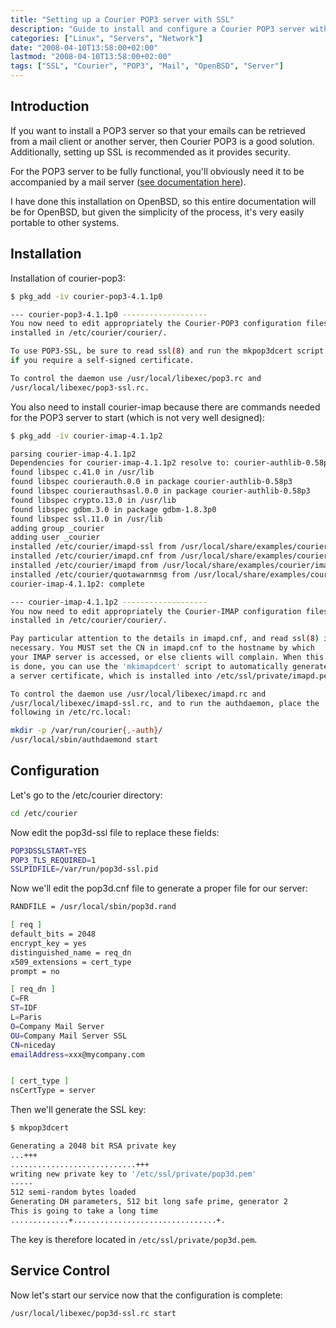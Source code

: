 ```yaml
---
title: "Setting up a Courier POP3 server with SSL"
description: "Guide to install and configure a Courier POP3 server with SSL encryption on OpenBSD"
categories: ["Linux", "Servers", "Network"]
date: "2008-04-10T13:58:00+02:00"
lastmod: "2008-04-10T13:58:00+02:00"
tags: ["SSL", "Courier", "POP3", "Mail", "OpenBSD", "Server"]
---
```


## Introduction

If you want to install a POP3 server so that your emails can be retrieved from a mail client or another server, then Courier POP3 is a good solution. Additionally, setting up SSL is recommended as it provides security.

For the POP3 server to be fully functional, you'll obviously need it to be accompanied by a mail server ([see documentation here](./index.md)).

I have done this installation on OpenBSD, so this entire documentation will be for OpenBSD, but given the simplicity of the process, it's very easily portable to other systems.

## Installation

Installation of courier-pop3:

```bash
$ pkg_add -iv courier-pop3-4.1.1p0

--- courier-pop3-4.1.1p0 -------------------
You now need to edit appropriately the Courier-POP3 configuration files
installed in /etc/courier/courier/.

To use POP3-SSL, be sure to read ssl(8) and run the mkpop3dcert script
if you require a self-signed certificate.

To control the daemon use /usr/local/libexec/pop3.rc and
/usr/local/libexec/pop3-ssl.rc.
```

You also need to install courier-imap because there are commands needed for the POP3 server to start (which is not very well designed):

```bash
$ pkg_add -iv courier-imap-4.1.1p2

parsing courier-imap-4.1.1p2
Dependencies for courier-imap-4.1.1p2 resolve to: courier-authlib-0.58p3, gdbm-1.8.3p0
found libspec c.41.0 in /usr/lib
found libspec courierauth.0.0 in package courier-authlib-0.58p3
found libspec courierauthsasl.0.0 in package courier-authlib-0.58p3
found libspec crypto.13.0 in /usr/lib
found libspec gdbm.3.0 in package gdbm-1.8.3p0
found libspec ssl.11.0 in /usr/lib
adding group _courier
adding user _courier
installed /etc/courier/imapd-ssl from /usr/local/share/examples/courier/imapd-ssl.dist**************************************************************************** | 99%
installed /etc/courier/imapd.cnf from /usr/local/share/examples/courier/imapd.cnf
installed /etc/courier/imapd from /usr/local/share/examples/courier/imapd.dist*************************************************************************************| 100%
installed /etc/courier/quotawarnmsg from /usr/local/share/examples/courier/quotawarnmsg.example
courier-imap-4.1.1p2: complete

--- courier-imap-4.1.1p2 -------------------
You now need to edit appropriately the Courier-IMAP configuration files
installed in /etc/courier/courier/.

Pay particular attention to the details in imapd.cnf, and read ssl(8) if
necessary. You MUST set the CN in imapd.cnf to the hostname by which
your IMAP server is accessed, or else clients will complain. When this
is done, you can use the 'mkimapdcert' script to automatically generate
a server certificate, which is installed into /etc/ssl/private/imapd.pem

To control the daemon use /usr/local/libexec/imapd.rc and
/usr/local/libexec/imapd-ssl.rc, and to run the authdaemon, place the
following in /etc/rc.local:

mkdir -p /var/run/courier{,-auth}/
/usr/local/sbin/authdaemond start
```

## Configuration

Let's go to the /etc/courier directory:

```bash
cd /etc/courier
```

Now edit the pop3d-ssl file to replace these fields:

```bash
POP3DSSLSTART=YES
POP3_TLS_REQUIRED=1
SSLPIDFILE=/var/run/pop3d-ssl.pid
```

Now we'll edit the pop3d.cnf file to generate a proper file for our server:

```bash
RANDFILE = /usr/local/sbin/pop3d.rand

[ req ]
default_bits = 2048
encrypt_key = yes
distinguished_name = req_dn
x509_extensions = cert_type
prompt = no

[ req_dn ]
C=FR
ST=IDF
L=Paris
O=Company Mail Server
OU=Company Mail Server SSL
CN=niceday
emailAddress=xxx@mycompany.com


[ cert_type ]
nsCertType = server
```

Then we'll generate the SSL key:

```bash
$ mkpop3dcert

Generating a 2048 bit RSA private key
...+++
............................+++
writing new private key to '/etc/ssl/private/pop3d.pem'
-----
512 semi-random bytes loaded
Generating DH parameters, 512 bit long safe prime, generator 2
This is going to take a long time
.............+................................+.
```

The key is therefore located in `/etc/ssl/private/pop3d.pem`.

## Service Control

Now let's start our service now that the configuration is complete:

```bash
/usr/local/libexec/pop3d-ssl.rc start
```
